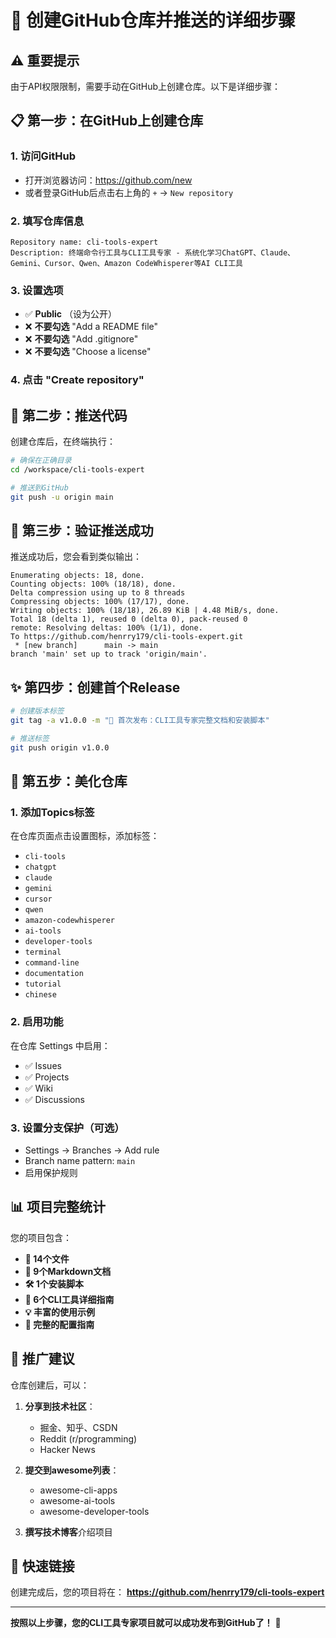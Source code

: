 # 🚀 创建GitHub仓库并推送的详细步骤

## ⚠️ 重要提示
由于API权限限制，需要手动在GitHub上创建仓库。以下是详细步骤：

## 📋 第一步：在GitHub上创建仓库

### 1. 访问GitHub
- 打开浏览器访问：https://github.com/new
- 或者登录GitHub后点击右上角的 `+` → `New repository`

### 2. 填写仓库信息
```
Repository name: cli-tools-expert
Description: 终端命令行工具与CLI工具专家 - 系统化学习ChatGPT、Claude、Gemini、Cursor、Qwen、Amazon CodeWhisperer等AI CLI工具
```

### 3. 设置选项
- ✅ **Public** （设为公开）
- ❌ **不要勾选** "Add a README file"
- ❌ **不要勾选** "Add .gitignore" 
- ❌ **不要勾选** "Choose a license"

### 4. 点击 "Create repository"

## 🚀 第二步：推送代码

创建仓库后，在终端执行：

```bash
# 确保在正确目录
cd /workspace/cli-tools-expert

# 推送到GitHub
git push -u origin main
```

## 🎯 第三步：验证推送成功

推送成功后，您会看到类似输出：
```
Enumerating objects: 18, done.
Counting objects: 100% (18/18), done.
Delta compression using up to 8 threads
Compressing objects: 100% (17/17), done.
Writing objects: 100% (18/18), 26.89 KiB | 4.48 MiB/s, done.
Total 18 (delta 1), reused 0 (delta 0), pack-reused 0
remote: Resolving deltas: 100% (1/1), done.
To https://github.com/henrry179/cli-tools-expert.git
 * [new branch]      main -> main
branch 'main' set up to track 'origin/main'.
```

## ✨ 第四步：创建首个Release

```bash
# 创建版本标签
git tag -a v1.0.0 -m "🎉 首次发布：CLI工具专家完整文档和安装脚本"

# 推送标签
git push origin v1.0.0
```

## 🎨 第五步：美化仓库

### 1. 添加Topics标签
在仓库页面点击设置图标，添加标签：
- `cli-tools`
- `chatgpt`
- `claude`
- `gemini`
- `cursor`
- `qwen`
- `amazon-codewhisperer`
- `ai-tools`
- `developer-tools`
- `terminal`
- `command-line`
- `documentation`
- `tutorial`
- `chinese`

### 2. 启用功能
在仓库 Settings 中启用：
- ✅ Issues
- ✅ Projects
- ✅ Wiki
- ✅ Discussions

### 3. 设置分支保护（可选）
- Settings → Branches → Add rule
- Branch name pattern: `main`
- 启用保护规则

## 📊 项目完整统计

您的项目包含：
- **📁 14个文件**
- **📝 9个Markdown文档**
- **🛠️ 1个安装脚本**
- **📖 6个CLI工具详细指南**
- **💡 丰富的使用示例**
- **🔧 完整的配置指南**

## 🌟 推广建议

仓库创建后，可以：
1. **分享到技术社区**：
   - 掘金、知乎、CSDN
   - Reddit (r/programming)
   - Hacker News

2. **提交到awesome列表**：
   - awesome-cli-apps
   - awesome-ai-tools
   - awesome-developer-tools

3. **撰写技术博客**介绍项目

## 🎯 快速链接

创建完成后，您的项目将在：
**https://github.com/henrry179/cli-tools-expert**

---

**按照以上步骤，您的CLI工具专家项目就可以成功发布到GitHub了！** 🎉